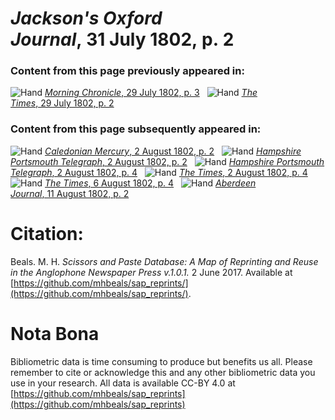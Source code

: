 # *Jackson's Oxford Journal*, 31 July 1802, p. 2  
  
### Content from this page previously appeared in:  
![Hand](http://scissorsandpaste.net/wp-content/uploads/2017/06/smallhandpointer.png) [*Morning Chronicle*, 29 July 1802, p. 3](https://mhbeals.github.io/sap_html/Morning-Chronicle/Morning-Chronicle-29-July-1802-p-3)  
![Hand](http://scissorsandpaste.net/wp-content/uploads/2017/06/smallhandpointer.png) [*The Times*, 29 July 1802, p. 2](https://mhbeals.github.io/sap_html/The-Times/The-Times-29-July-1802-p-2)  
  
### Content from this page subsequently appeared in:  
![Hand](http://scissorsandpaste.net/wp-content/uploads/2017/06/smallhandpointer.png) [*Caledonian Mercury*, 2 August 1802, p. 2](https://mhbeals.github.io/sap_html/Caledonian-Mercury/Caledonian-Mercury-2-August-1802-p-2)  
![Hand](http://scissorsandpaste.net/wp-content/uploads/2017/06/smallhandpointer.png) [*Hampshire Portsmouth Telegraph*, 2 August 1802, p. 2](https://mhbeals.github.io/sap_html/Hampshire-Portsmouth-Telegraph/Hampshire-Portsmouth-Telegraph-2-August-1802-p-2)  
![Hand](http://scissorsandpaste.net/wp-content/uploads/2017/06/smallhandpointer.png) [*Hampshire Portsmouth Telegraph*, 2 August 1802, p. 4](https://mhbeals.github.io/sap_html/Hampshire-Portsmouth-Telegraph/Hampshire-Portsmouth-Telegraph-2-August-1802-p-4)  
![Hand](http://scissorsandpaste.net/wp-content/uploads/2017/06/smallhandpointer.png) [*The Times*, 2 August 1802, p. 4](https://mhbeals.github.io/sap_html/The-Times/The-Times-2-August-1802-p-4)  
![Hand](http://scissorsandpaste.net/wp-content/uploads/2017/06/smallhandpointer.png) [*The Times*, 6 August 1802, p. 4](https://mhbeals.github.io/sap_html/The-Times/The-Times-6-August-1802-p-4)  
![Hand](http://scissorsandpaste.net/wp-content/uploads/2017/06/smallhandpointer.png) [*Aberdeen Journal*, 11 August 1802, p. 2](https://mhbeals.github.io/sap_html/Aberdeen-Journal/Aberdeen-Journal-11-August-1802-p-2)  


# Citation: 

Beals. M. H. *Scissors and Paste Database: A Map of Reprinting and Reuse in the Anglophone Newspaper Press v.1.0.1.* 2 June 2017. Available at [https://github.com/mhbeals/sap_reprints/](https://github.com/mhbeals/sap_reprints/). 

# Nota Bona

Bibliometric data is time consuming to produce but benefits us all. Please remember to cite or acknowledge this and any other bibliometric data you use in your research. All data is available CC-BY 4.0 at [https://github.com/mhbeals/sap_reprints](https://github.com/mhbeals/sap_reprints)